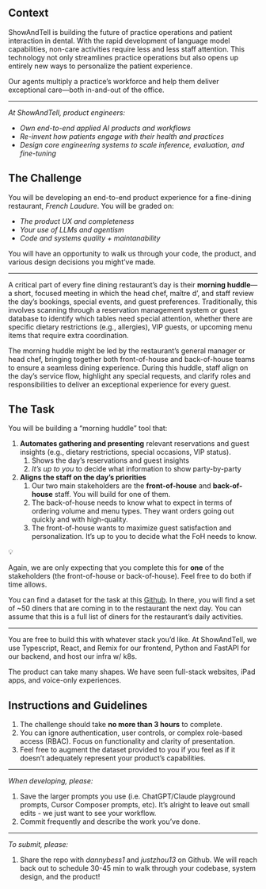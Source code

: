 ## Context

ShowAndTell is building the future of practice operations and patient interaction in dental. With the rapid development of language model capabilities, non-care activities require less and less staff attention. This technology not only streamlines practice operations but also opens up entirely new ways to personalize the patient experience. 

Our agents multiply a practice’s workforce and help them deliver exceptional care—both in-and-out of the office.

---

*At ShowAndTell, product engineers:*

- *Own end-to-end applied AI products and workflows*
- *Re-invent how patients engage with their health and practices*
- *Design core engineering systems to scale inference, evaluation, and fine-tuning*

## The Challenge

You will be developing an end-to-end product experience for a fine-dining restaurant, *French Laudure*. You will be graded on:

- *The product UX and completeness*
- *Your use of LLMs and agentism*
- *Code and systems quality + maintanability*

You will have an opportunity to walk us through your code, the product, and various design decisions you might’ve made. 

---

A critical part of every fine dining restaurant’s day is their **morning huddle**—a short, focused meeting in which the head chef, maître d’, and staff review the day’s bookings, special events, and guest preferences. Traditionally, this involves scanning through a reservation management system or guest database to identify which tables need special attention, whether there are specific dietary restrictions (e.g., allergies), VIP guests, or upcoming menu items that require extra coordination.

The morning huddle might be led by the restaurant’s general manager or head chef, bringing together both front-of-house and back-of-house teams to ensure a seamless dining experience. During this huddle, staff align on the day’s service flow, highlight any special requests, and clarify roles and responsibilities to deliver an exceptional experience for every guest.

## The Task

You will be building a “morning huddle” tool that:

1. **Automates gathering and presenting** relevant reservations and guest insights (e.g., dietary restrictions, special occasions, VIP status).
    1. Shows the day’s reservations and guest insights
    2. *It’s up to you* to decide what information to show party-by-party
2. **Aligns the staff on the day’s priorities**
    1. Our two main stakeholders are the **front-of-house** and **back-of-house** staff. You will build for one of them.
    2. The back-of-house needs to know what to expect in terms of ordering volume and menu types. They want orders going out quickly and with high-quality.
    3. The front-of-house wants to maximize guest satisfaction and personalization. It’s up to you to decide what the FoH needs to know.

<aside>
💡

Again, we are only expecting that you complete this for **one** of the stakeholders (the front-of-house or back-of-house). Feel free to do both if time allows.

</aside>

You can find a dataset for the task at this [Github](https://github.com/dannybess1/s-t-challenge/tree/main/data/product-engineering). In there, you will find a set of ~50 diners that are coming in to the restaurant the next day. You can assume that this is a full list of diners for the restaurant’s daily activities. 

---

You are free to build this with whatever stack you’d like. At ShowAndTell, we use Typescript, React, and Remix for our frontend, Python and FastAPI for our backend, and host our infra w/ k8s.

The product can take many shapes. We have seen full-stack websites, iPad apps, and voice-only experiences. 

## Instructions and Guidelines

1. The challenge should take **no more than 3 hours** to complete. 
2. You can ignore authentication, user controls, or complex role-based access (RBAC). Focus on functionality and clarity of presentation.
3. Feel free to augment the dataset provided to you if you feel as if it doesn’t adequately represent your product’s capabilities.

---

*When developing, please:*

1. Save the larger prompts you use (i.e. ChatGPT/Claude playground prompts, Cursor Composer prompts, etc). It’s alright to leave out small edits - we just want to see your workflow.
2. Commit frequently and describe the work you’ve done.

---

*To submit, please:*

1. Share the repo with *dannybess1* and *justzhou13* on Github. We will reach back out to schedule 30-45 min to walk through your codebase, system design, and the product!